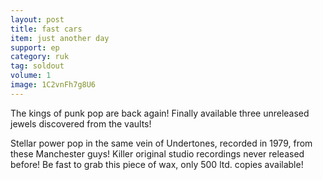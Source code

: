 ```yaml
---
layout: post
title: fast cars
item: just another day
support: ep
category: ruk
tag: soldout
volume: 1
image: 1C2vnFh7g8U6
---
```


The kings of punk pop are back again! Finally available three unreleased jewels discovered from the vaults!

Stellar power pop in the same vein of Undertones, recorded in 1979, from these Manchester guys! Killer original studio recordings never released before! Be fast to grab this piece of wax, only 500 ltd. copies available!